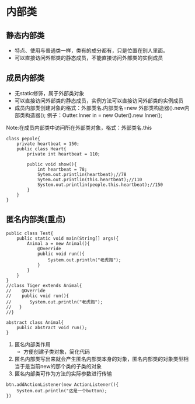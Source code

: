 # 内部类

## 静态内部类
* 特点、使用与普通类一样，类有的成分都有，只是位置在别人里面。
* 可以直接访问外部类的静态成员，不能直接访问外部类的实例成员

## 成员内部类
* 无static修饰，属于外部类对象
* 可以直接访问外部类的静态成员，实例方法可以直接访问外部类的实例成员
* 成员内部类创建对象的格式：外部类名.内部类名=new 外部类构造器().new内部类构造器();
例子：Outter.Inner in = new Outer().new Inner();

Note:在成员内部类中访问所在外部类对象，格式：外部类名.this
```
class pepole{
    private heartbeat = 150;
    public class Heart{
        private int heartbeat = 110;

        public void show(){
            int heartbeat = 78;
            Sytem.out.printlin(heartbeat);//78
            Sytem.out.printlin(this.heartbeat);//110
            System.out.printlin(people.this.heartbeat);//150
        }
    }
}
```


## 匿名内部类(重点)
```
public class Test{
    public static void main(String[] args){
        Animal a = new Animal(){
            @Override
            public void run(){
                System.out.println("老虎跑");
            }
        }
    }
}
//class Tiger extends Animal{
//    @Override
//    public void run(){
//       System.out.println("老虎跑");
//   }
//}

abstract class Animal{
    public abstract void run();
}
```
1. 匿名内部类作用
   * 方便创建子类对象，简化代码
2. 匿名内部类写出来就会产生匿名内部类本身的对象，匿名内部类的对象类型相当于是当前new的那个类的子类的对象
3. 匿名内部类可作为方法的实际参数进行传输
```
btn.addActionListener(new ActionListener(){
    System.out.println("这是一个button);
})
```
